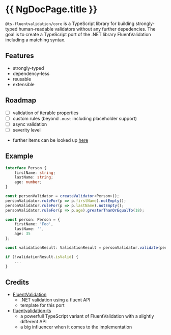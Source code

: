 # {{ NgDocPage.title }}

`@ts-fluentvalidation/core` is a TypeScript library for building strongly-typed human-readable validators without any further depedencies.
The goal is to create a TypeScript port of the .NET library FluentValidation including a matching syntax.

## Features

- strongly-typed
- dependency-less
- reusable
- extensible

## Roadmap

- [ ] validation of iterable properties
- [ ] custom rules (beyond `.must` including placeholder support)
- [ ] async validation
- [ ] severity level
- further items can be looked up [here](https://github.com/bohoffi/ts-fluentvalidation/issues?q=is%3Aopen+is%3Aissue+label%3A%22area%3A+core%22)

## Example

```typescript
interface Person {
    firstName: string;
    lastName: string;
    age: number;
}

const personValidator = createValidator<Person>();
personValidator.ruleFor(p => p.firstName).notEmpty();
personValidator.ruleFor(p => p.lastName).notEmpty();
personValidator.ruleFor(p => p.age).greaterThanOrEqualTo(18);

const person: Person = {
    firstName: 'Foo',
    lastName: '',
    age: 35
};

const validationResult: ValidationResult = personValidator.validate(person);

if (!validationResult.isValid) {
    ...
}
```

## Credits

- [FluentValidation](https://docs.fluentvalidation.net/)
  - .NET validation using a fluent API
  - template for this port
- [fluentvalidation-ts](https://github.com/AlexJPotter/fluentvalidation-ts)
  - a powerfull TypeScript variant of FluentValidation with a slightly different API
  - a big influencer when it comes to the implementation
